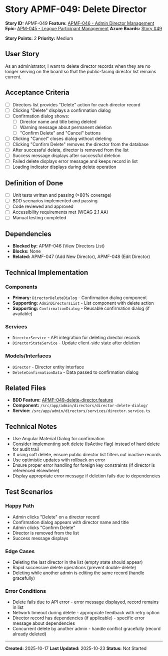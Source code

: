 # Story APMF-049: Delete Director

**Story ID:** APMF-049
**Feature:** [APMF-046 - Admin Director Management](../features/apm/APMF-046-director-management.md)
**Epic:** [APM-045 - League Participant Management](../epics/APM-045-admin-people-management.md)
**Azure Boards:** [Story #49](https://dev.azure.com/rsalit1516/Hoops/_workitems/edit/49)

**Story Points:** 2
**Priority:** Medium

## User Story

As an administrator, I want to delete director records when they are no longer serving on the board so that the public-facing director list remains current.

## Acceptance Criteria

- [ ] Directors list provides "Delete" action for each director record
- [ ] Clicking "Delete" displays a confirmation dialog
- [ ] Confirmation dialog shows:
  - [ ] Director name and title being deleted
  - [ ] Warning message about permanent deletion
  - [ ] "Confirm Delete" and "Cancel" buttons
- [ ] Clicking "Cancel" closes dialog without deleting
- [ ] Clicking "Confirm Delete" removes the director from the database
- [ ] After successful delete, director is removed from the list
- [ ] Success message displays after successful deletion
- [ ] Failed delete displays error message and keeps record in list
- [ ] Loading indicator displays during delete operation

## Definition of Done

- [ ] Unit tests written and passing (>80% coverage)
- [ ] BDD scenarios implemented and passing
- [ ] Code reviewed and approved
- [ ] Accessibility requirements met (WCAG 2.1 AA)
- [ ] Manual testing completed

## Dependencies

- **Blocked by:** APMF-046 (View Directors List)
- **Blocks:** None
- **Related:** APMF-047 (Add New Director), APMF-048 (Edit Director)

## Technical Implementation

### Components

- **Primary:** `DirectorDeleteDialog` - Confirmation dialog component
- **Supporting:** `AdminDirectorsList` - List component with delete action
- **Supporting:** `ConfirmationDialog` - Reusable confirmation dialog (if available)

### Services

- `DirectorService` - API integration for deleting director records
- `DirectorStateService` - Update client-side state after deletion

### Models/Interfaces

- `Director` - Director entity interface
- `DeleteConfirmationData` - Data passed to confirmation dialog

## Related Files

- **BDD Feature:** [APMF-049-delete-director.feature](../features/apm/APMF-049-delete-director.feature)
- **Component:** `/src/app/admin/directors/director-delete-dialog/`
- **Service:** `/src/app/admin/directors/services/director.service.ts`

## Technical Notes

- Use Angular Material Dialog for confirmation
- Consider implementing soft delete (IsActive flag) instead of hard delete for audit trail
- If using soft delete, ensure public director list filters out inactive records
- Use optimistic updates with rollback on error
- Ensure proper error handling for foreign key constraints (if director is referenced elsewhere)
- Display appropriate error message if deletion fails due to dependencies

## Test Scenarios

### Happy Path

- Admin clicks "Delete" on a director record
- Confirmation dialog appears with director name and title
- Admin clicks "Confirm Delete"
- Director is removed from the list
- Success message displays

### Edge Cases

- Deleting the last director in the list (empty state should appear)
- Rapid successive delete operations (prevent double-delete)
- Deleting while another admin is editing the same record (handle gracefully)

### Error Conditions

- Delete fails due to API error - error message displayed, record remains in list
- Network timeout during delete - appropriate feedback with retry option
- Director record has dependencies (if applicable) - specific error message about dependencies
- Concurrent delete by another admin - handle conflict gracefully (record already deleted)

---

**Created:** 2025-10-17
**Last Updated:** 2025-10-23
**Status:** Not Started
